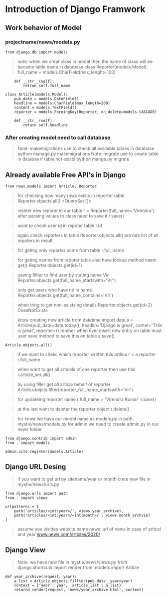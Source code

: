 # Introduction of Django Framwork

## Work behavior of Model
### projectname/news/models.py

    from django.db import models
> note: when we creat class in model then the name of class will be became table name in database
    class Reporter(models.Model):
        full_name = models.CharField(max_lenght=100)

        def __str__(self):
            retrun self.full_name

    class Article(models.Model):
        pub_date = models.DateField()
        headline = models.CharField(max_length=200)
        content = models.TextField()
        reporter = models.ForeingKey(Reporter, on_delete=models.CASCADE)

        def __str__(self):
            return self.headline

### After creating model need to call database

> Note: makemigrations use to check all available tables in database
    python manage.py makemigrations
> Note: migrate use to create table in databse if table not exists
    python mange.py migrate

## Already available Free API's in Django 

    from news.models import Article, Reporter
> for checking how many rows exists in reporter table
    Reporter.objects.all()
    <QuerySet []>

> inseter new reporer in our table
    r = Reporter(full_name='Virendra')
> after passing values to class need to save it
    r.save()

> want to check user id in repoter table
    r.id

> again check reporters in table
    Reporter.objects.all()
> provide list of all repoters in result

> for geting only reporter name from table
    r.full_name

> for geting names from repoter table also have lookup method naem get()
    Reporter.objects.get(id=1)

> useing fillter to find user by stating name Vir
    Reporter.objects.get(full_name_startswith='Vir')

> only get users who have nd in name
    Reporter.objects.get(full_name_contains='Vir')

> when tring to get non-existsing details
    Reporter.objects.get(id=2)
> DoesNotExists

> know creating new article
    from datetime import date
    a = Article(pub_date=date.today(), headlin='Django is great', contet='THis is great', reporter=r)
> rember when ever insert new entry on table must user save method to save this on table
    a.save()

    Article.objects.all()

> if we want to chekc which reporter written this artilce
    r = a.reporter
    r.full_name

> when want to get all articels of one reporter then use this
    r.article_set.all()

> by using filler get all article behalf of reporter
    Article.obejcts.filter(reporter_full_name_startswith='Vir')

> for updateing reporter name
    r.full_name = 'Virendra Kumar'
    r.save()

> at the last want to deleter the reporter object
    r.delete()


> for know we have our model name as models.py in path: mystie/news/models.py
> for admin we need to create admin.py in our news folder

    from django.contrib import admin
    from . import models

    admin.site.register(models.Article)

## Django URL Desing

> if you want to get url by sitename/year or month
> crete new file in mystie/news/urls.py

    from django.urls import path
    from . import views

    urlpatterns = [
        path('articles/<int:year>/', views.year_archive),
        path('articles/<int:year>/<int:month>/', views.month_archvie)
    ]
> assume you visittes website name news: url of news in case of articel and year
> www.news.com/articles/2020/

## Django View
> Note: we have new file in mystie/news/views.py
    from django.shortcuts import render
    from .models import Article

    def year_archive(request, year):
        a_list = Article.objects.fillter(pub_date__year=year)
        context = {'year': year, 'article_list': a_list}
        returnd render(request, 'news/year_archive.html', context)



